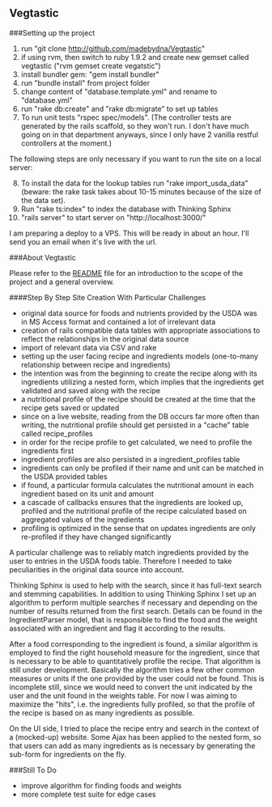 ## Vegtastic

###Setting up the project

1. run "git clone http://github.com/madebydna/Vegtastic"
2. if using rvm, then switch to ruby 1.9.2 and create new gemset called vegtastic ("rvm gemset create vegatstic")
3. install bundler gem: "gem install bundler"
4. run "bundle install" from project folder
5. change content of "database.template.yml" and rename to "database.yml"
6. run "rake db:create" and "rake db:migrate" to set up tables
7. To run unit tests "rspec spec/models". (The controller tests are generated by the rails scaffold, so they won't run. I don't have much going on in that department anyways, since I only have 2 vanilla restful controllers at the moment.)


The following steps are only necessary if you want to run the site on a local server:

8. To install the data for the lookup tables run "rake import_usda_data" (beware: the rake task takes about 10-15       minutes because of the size of the data set). 
9. Run "rake ts:index" to index the database with Thinking Sphinx
10. "rails server" to start server on "http://localhost:3000/"

I am preparing a deploy to a VPS. This will be ready in about an hour. I'll send you an email when it's live with 
the url.

###About Vegtastic

Please refer to the [README](http://github.com/madebydna/Vegtastic#readme) file for an introduction to the scope of the project and a general overview.

####Step By Step Site Creation With Particular Challenges
- original data source for foods and nutrients provided by the USDA was in MS Access format and contained a lot of irrelevant data
- creation of rails compatible data tables with appropriate associations to reflect the relationships in the original data source
- import of relevant data via CSV and rake
- setting up the user facing recipe and ingredients models (one-to-many relationship between recipe and ingredients)
- the intention was from the beginning to create the recipe along with its ingredients utilizing a nested form, which implies that the ingredients get validated and saved along with the recipe
- a nutritional profile of the recipe should be created at the time that the recipe gets saved or updated
- since on a live website, reading from the DB occurs far more often than writing, the nutritional profile should get persisted in a "cache" table called recipe_profiles  
- in order for the recipe profile to get calculated, we need to profile the ingredients first
- ingredient profiles are also persisted in a ingredient_profiles table
- ingredients can only be profiled if their name and unit can be matched in the USDA provided tables 
- if found, a particular formula calculates the nutritional amount in each ingredient based on its unit and amount
- a cascade of callbacks ensures that the ingredients are looked up, profiled and the nutritional profile of the recipe calculated based on aggregated values of the ingredients
- profiling is optimized in the sense that on updates ingredients are only re-profiled if they have changed significantly

A particular challenge was to reliably match ingredients provided by the user to entries in the USDA foods table. Therefore I needed to take peculiarities in the original data source into account.

Thinking Sphinx is used to help with the search, since it has full-text search and stemming capabilities. In addition to using Thinking Sphinx I set up an algorithm to perform multiple searches if necessary and depending on the number of results returned from the first search. Details can be found in the IngredientParser model, that is responsible to find the food and the weight associated with an ingredient and flag it according to the results.

After a food corresponding to the ingredient is found, a similar algorithm is employed to find the right household measure for the ingredient, since that is necessary to be able to quantitatively profile the recipe. That algorithm is still under development. Basically the algorithm tries a few other common measures or units if the one provided by the user could not be found. This is incomplete still, since we would need to convert the unit indicated by the user and the unit found in the weights table. For now I was aiming to maximize the "hits", i.e. the ingredients fully profiled, so that the profile of the recipe is based on as many ingredients as possible.

On the UI side, I tried to place the recipe entry and search in the context of a (mocked-up) website. Some Ajax has been applied to the nested form, so that users can add as many ingredients as is necessary by generating the sub-form for ingredients on the fly. 

###Still To Do

- improve algorithm for finding foods and weights
- more complete test suite for edge cases


